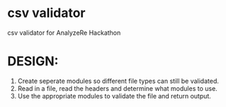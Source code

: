 # csv validator
csv validator for AnalyzeRe Hackathon

# DESIGN:

1. Create seperate modules so different file types can still be validated.
2. Read in a file, read the headers and determine what modules to use.
3. Use the appropriate modules to validate the file and return output.
